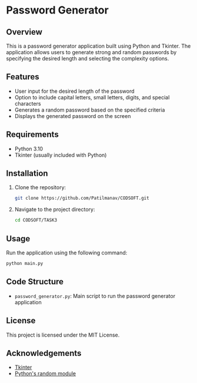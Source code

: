# Password Generator

## Overview
This is a password generator application built using Python and Tkinter. The application allows users to generate strong and random passwords by specifying the desired length and selecting the complexity options.

## Features
- User input for the desired length of the password
- Option to include capital letters, small letters, digits, and special characters
- Generates a random password based on the specified criteria
- Displays the generated password on the screen

## Requirements
- Python 3.10
- Tkinter (usually included with Python)

## Installation
1. Clone the repository:
   ```bash
   git clone https://github.com/Patilmanav/CODSOFT.git
   ```
2. Navigate to the project directory:
   ```bash
   cd CODSOFT/TASK3
   ```

## Usage
Run the application using the following command:
```bash
python main.py
```

## Code Structure
- `password_generator.py`: Main script to run the password generator application

## License
This project is licensed under the MIT License.

## Acknowledgements
- [Tkinter](https://docs.python.org/3/library/tkinter.html)
- [Python's random module](https://docs.python.org/3/library/random.html)

